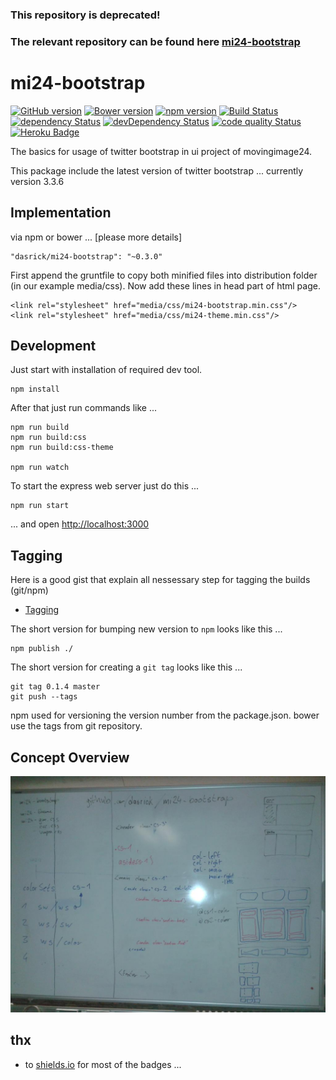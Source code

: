 ### This repository is deprecated!

### The relevant repository can be found here [mi24-bootstrap](https://github.com/movingimage-evp/mi24-bootstrap)

# mi24-bootstrap

[![GitHub version](https://badge.fury.io/gh/dasrick%2Fmi24-bootstrap.svg)](http://badge.fury.io/gh/dasrick%2Fmi24-bootstrap)
[![Bower version](https://img.shields.io/bower/v/mi24-bootstrap.svg)](https://github.com/dasrick/mi24-bootstrap)
[![npm version](https://img.shields.io/npm/v/mi24-bootstrap.svg)](https://www.npmjs.com/package/mi24-bootstrap)
[![Build Status](https://img.shields.io/travis/dasrick/mi24-bootstrap.svg)](https://travis-ci.org/dasrick/mi24-bootstrap)
[![dependency Status](https://david-dm.org/dasrick/mi24-bootstrap/status.svg)](https://david-dm.org/dasrick/mi24-bootstrap#info=dependencies)
[![devDependency Status](https://david-dm.org/dasrick/mi24-bootstrap/dev-status.svg)](https://david-dm.org/dasrick/mi24-bootstrap#info=devDependencies)
[![code quality Status](https://img.shields.io/codacy/f018037b3b5e4122b07a3221e5579e97.svg)](https://www.codacy.com/public/dasrick/mi24-bootstrap)
[![Heroku Badge](http://img.shields.io/badge/deployed%20to-Heroku-7056bf.svg)](https://tox-mi24-bootstrap.herokuapp.com)


The basics for usage of twitter bootstrap in ui project of movingimage24.

This package include the latest version of twitter bootstrap ... currently version 3.3.6

## Implementation

via npm or bower ... [please more details]

    "dasrick/mi24-bootstrap": "~0.3.0"

First append the gruntfile to copy both minified files into distribution folder (in our example media/css).
Now add these lines in head part of html page.

    <link rel="stylesheet" href="media/css/mi24-bootstrap.min.css"/>
    <link rel="stylesheet" href="media/css/mi24-theme.min.css"/>


## Development

Just start with installation of required dev tool.

    npm install

After that just run commands like ...

    npm run build
    npm run build:css
    npm run build:css-theme
    
    npm run watch
    
To start the express web server just do this ...

    npm run start
    
... and open [http://localhost:3000](http://localhost:3000)


## Tagging

Here is a good gist that explain all nessessary step for tagging the builds (git/npm)

* [Tagging](https://gist.github.com/coolaj86/1318304#beta-and-release-versions)

The short version for bumping new version to `npm` looks like this ...

    npm publish ./
    
The short version for creating a `git tag` looks like this ...

    git tag 0.1.4 master
    git push --tags
    
npm used for versioning the version number from the package.json. bower use the tags from git repository.


## Concept Overview

![Concept Overview](./images/overview.jpg)

## thx

* to [shields.io](http://shields.io/) for most of the badges ...


